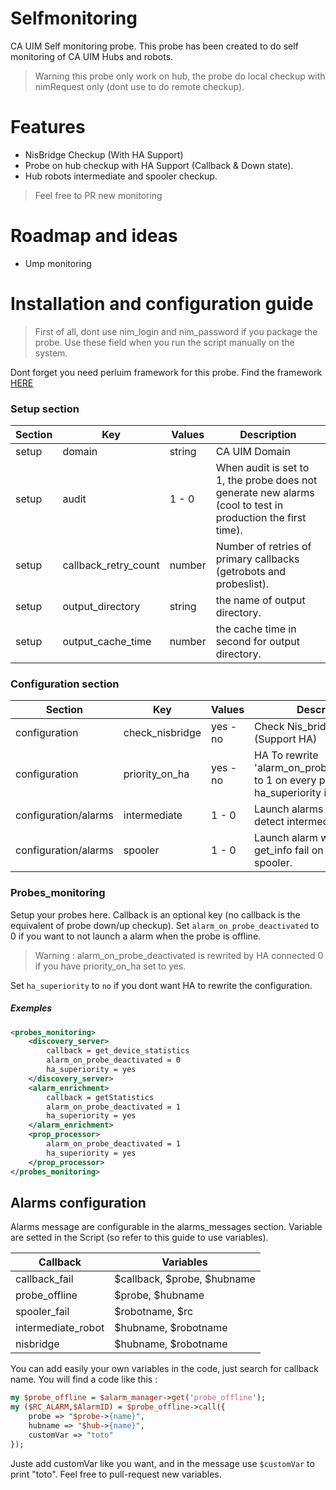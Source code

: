 # Selfmonitoring
CA UIM Self monitoring probe. This probe has been created to do self monitoring of CA UIM Hubs and robots.

> Warning this probe only work on hub, the probe do local checkup with nimRequest only (dont use to do remote checkup). 

# Features 

- NisBridge Checkup (With HA Support) 
- Probe on hub checkup with HA Support (Callback & Down state).
- Hub robots intermediate and spooler checkup.

> Feel free to PR new monitoring 

# Roadmap and ideas 

- Ump monitoring

# Installation and configuration guide 

> First of all, dont use nim_login and nim_password if you package the probe. Use these field when you run the script manually on the system. 

Dont forget you need perluim framework for this probe. Find the framework [HERE](https://github.com/fraxken/perluim)

### Setup section 

| Section | Key | Values | Description |
| --- | --- | --- | --- |
| setup | domain | string | CA UIM Domain |
| setup | audit | 1 - 0 |When audit is set to 1, the probe does not generate new alarms (cool to test in production the first time). |
| setup | callback_retry_count | number | Number of retries of primary callbacks (getrobots and probeslist). |
| setup | output_directory | string | the name of output directory. | 
| setup | output_cache_time | number | the cache time in second for output directory. |

### Configuration section 

| Section | Key | Values | Description |
| --- | --- | --- | --- |
| configuration | check_nisbridge | yes - no | Check Nis_bridge state (Support HA) |
| configuration | priority_on_ha | yes - no  | HA To rewrite 'alarm_on_probe_deactivated' to 1 on every probe (if ha_superiority is set to 'yes') |
| configuration/alarms | intermediate | 1 - 0 | Launch alarms when we detect intermediate robot. |
| configuration/alarms | spooler | 1 - 0 | Launch alarm when callback get_info fail on one robot spooler. |

### Probes_monitoring 

Setup your probes here. Callback is an optional key (no callback is the equivalent of probe down/up checkup). Set `alarm_on_probe_deactivated` to 0 if you want to not launch a alarm when the probe is offline. 

> Warning : alarm_on_probe_deactivated is rewrited by HA connected 0 if you have priority_on_ha set to yes.

Set `ha_superiority` to `no` if you dont want HA to rewrite the configuration.

##### Exemples 

```xml
<probes_monitoring>
    <discovery_server>
        callback = get_device_statistics
        alarm_on_probe_deactivated = 0
        ha_superiority = yes
    </discovery_server>
    <alarm_enrichment>
        callback = getStatistics
        alarm_on_probe_deactivated = 1
        ha_superiority = yes
    </alarm_enrichment>
    <prop_processor>
        alarm_on_probe_deactivated = 1
        ha_superiority = yes
    </prop_processor>
</probes_monitoring>
```

## Alarms configuration 

Alarms message are configurable in the alarms_messages section. Variable are setted in the Script (so refer to this guide to use variables).

| Callback | Variables |
| --- | --- |
| callback_fail | $callback, $probe, $hubname |
| probe_offline | $probe, $hubname |
| spooler_fail | $robotname, $rc |
| intermediate_robot | $hubname, $robotname |
| nisbridge | $hubname, $robotname |

You can add easily your own variables in the code, just search for callback name. You will find a code like this : 

```perl
my $probe_offline = $alarm_manager->get('probe_offline');
my ($RC_ALARM,$AlarmID) = $probe_offline->call({ 
    probe => "$probe->{name}", 
    hubname => "$hub->{name}",
    customVar => "toto"
});
```

Juste add customVar like you want, and in the message use `$customVar` to print "toto". Feel free to pull-request new variables.


